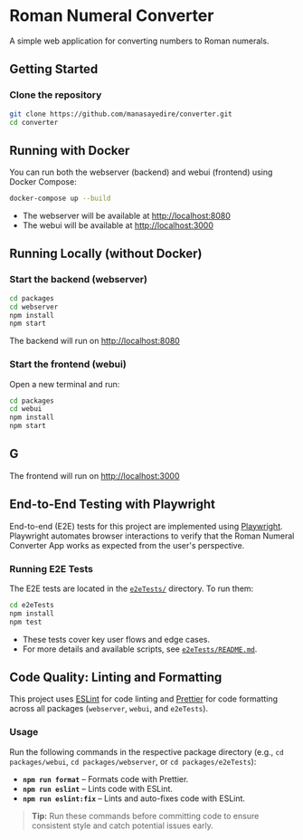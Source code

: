 # Roman Numeral Converter

A simple web application for converting numbers to Roman numerals.

## Getting Started

### Clone the repository

```bash
git clone https://github.com/manasayedire/converter.git
cd converter
```

## Running with Docker

You can run both the webserver (backend) and webui (frontend) using Docker Compose:

```bash
docker-compose up --build
```

- The webserver will be available at [http://localhost:8080](http://localhost:8080)
- The webui will be available at [http://localhost:3000](http://localhost:3000)

## Running Locally (without Docker)

### Start the backend (webserver)

```bash
cd packages
cd webserver
npm install
npm start
```

The backend will run on [http://localhost:8080](http://localhost:8080)

### Start the frontend (webui)

Open a new terminal and run:

```bash
cd packages
cd webui
npm install
npm start
```

## G

The frontend will run on [http://localhost:3000](http://localhost:3000)

## End-to-End Testing with Playwright

End-to-end (E2E) tests for this project are implemented using [Playwright](https://playwright.dev/). Playwright automates browser interactions to verify that the Roman Numeral Converter App works as expected from the user's perspective.

### Running E2E Tests

The E2E tests are located in the [`e2eTests/`](./e2eTests/) directory. To run them:

```bash
cd e2eTests
npm install
npm test
```

- These tests cover key user flows and edge cases.
- For more details and available scripts, see [`e2eTests/README.md`](./e2eTests/README.md).

## Code Quality: Linting and Formatting

This project uses [ESLint](https://eslint.org/) for code linting and [Prettier](https://prettier.io/) for code formatting across all packages (`webserver`, `webui`, and `e2eTests`).

### Usage

Run the following commands in the respective package directory (e.g., `cd packages/webui`, `cd packages/webserver`, or `cd packages/e2eTests`):

- **`npm run format`** – Formats code with Prettier.
- **`npm run eslint`** – Lints code with ESLint.
- **`npm run eslint:fix`** – Lints and auto-fixes code with ESLint.

> **Tip:** Run these commands before committing code to ensure consistent style and catch potential issues early.

